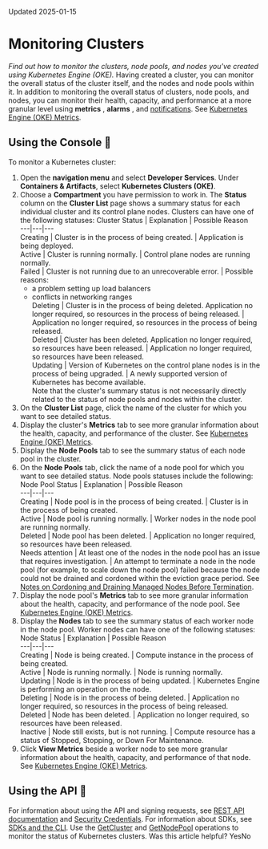 Updated 2025-01-15
# Monitoring Clusters
_Find out how to monitor the clusters, node pools, and nodes you've created using Kubernetes Engine (OKE)._
Having created a cluster, you can monitor the overall status of the cluster itself, and the nodes and node pools within it.
In addition to monitoring the overall status of clusters, node pools, and nodes, you can monitor their health, capacity, and performance at a more granular level using **metrics** , **alarms** , and [notifications](https://docs.oracle.com/iaas/Content/Notification/home.htm). See [Kubernetes Engine (OKE) Metrics](https://docs.oracle.com/en-us/iaas/Content/ContEng/Reference/contengmetrics.htm#Container_Engine_for_Kubernetes_Metrics "Find out about the metrics emitted by Kubernetes Engine \(OKE\).").
## Using the Console 🔗 
To monitor a Kubernetes cluster:
  1. Open the **navigation menu** and select **Developer Services**. Under **Containers & Artifacts**, select **Kubernetes Clusters (OKE)**.
  2. Choose a **Compartment** you have permission to work in.
The **Status** column on the **Cluster List** page shows a summary status for each individual cluster and its control plane nodes. Clusters can have one of the following statuses:
Cluster Status | Explanation  | Possible Reason  
---|---|---  
Creating | Cluster is in the process of being created. | Application is being deployed.  
Active | Cluster is running normally. | Control plane nodes are running normally.  
Failed | Cluster is not running due to an unrecoverable error. |  Possible reasons:
     * a problem setting up load balancers 
     * conflicts in networking ranges   
Deleting | Cluster is in the process of being deleted. Application no longer required, so resources in the process of being released. | Application no longer required, so resources in the process of being released.   
Deleted | Cluster has been deleted. Application no longer required, so resources have been released. | Application no longer required, so resources have been released.   
Updating | Version of Kubernetes on the control plane nodes is in the process of being upgraded. | A newly supported version of Kubernetes has become available.  
Note that the cluster's summary status is not necessarily directly related to the status of node pools and nodes within the cluster.
  3. On the **Cluster List** page, click the name of the cluster for which you want to see detailed status.
  4. Display the cluster's **Metrics** tab to see more granular information about the health, capacity, and performance of the cluster. See [Kubernetes Engine (OKE) Metrics](https://docs.oracle.com/en-us/iaas/Content/ContEng/Reference/contengmetrics.htm#Container_Engine_for_Kubernetes_Metrics "Find out about the metrics emitted by Kubernetes Engine \(OKE\).").
  5. Display the **Node Pools** tab to see the summary status of each node pool in the cluster.
  6. On the **Node Pools** tab, click the name of a node pool for which you want to see detailed status.
Node pools statuses include the following:
Node Pool Status | Explanation  | Possible Reason  
---|---|---  
Creating | Node pool is in the process of being created. | Cluster is in the process of being created.  
Active | Node pool is running normally. | Worker nodes in the node pool are running normally.  
Deleted | Node pool has been deleted. | Application no longer required, so resources have been released.  
Needs attention | At least one of the nodes in the node pool has an issue that requires investigation. | An attempt to terminate a node in the node pool (for example, to scale down the node pool) failed because the node could not be drained and cordoned within the eviction grace period. See [Notes on Cordoning and Draining Managed Nodes Before Termination](https://docs.oracle.com/en-us/iaas/Content/ContEng/Tasks/contengdeletingworkernodes.htm#contengscalingnodepools_topic-Notes_on_cordon_and_drain).  
  7. Display the node pool's **Metrics** tab to see more granular information about the health, capacity, and performance of the node pool. See [Kubernetes Engine (OKE) Metrics](https://docs.oracle.com/en-us/iaas/Content/ContEng/Reference/contengmetrics.htm#Container_Engine_for_Kubernetes_Metrics "Find out about the metrics emitted by Kubernetes Engine \(OKE\).").
  8. Display the **Nodes** tab to see the summary status of each worker node in the node pool.
Worker nodes can have one of the following statuses: 
Node Status | Explanation  | Possible Reason  
---|---|---  
Creating | Node is being created. | Compute instance in the process of being created.  
Active | Node is running normally. | Node is running normally.  
Updating | Node is in the process of being updated. |  Kubernetes Engine is performing an operation on the node.  
Deleting | Node is in the process of being deleted. | Application no longer required, so resources in the process of being released.   
Deleted | Node has been deleted. | Application no longer required, so resources have been released.  
Inactive | Node still exists, but is not running. | Compute resource has a status of Stopped, Stopping, or Down For Maintenance.  
  9. Click **View Metrics** beside a worker node to see more granular information about the health, capacity, and performance of that node. See [Kubernetes Engine (OKE) Metrics](https://docs.oracle.com/en-us/iaas/Content/ContEng/Reference/contengmetrics.htm#Container_Engine_for_Kubernetes_Metrics "Find out about the metrics emitted by Kubernetes Engine \(OKE\).").


## Using the API 🔗 
For information about using the API and signing requests, see [REST API documentation](https://docs.oracle.com/iaas/Content/API/Concepts/usingapi.htm) and [Security Credentials](https://docs.oracle.com/iaas/Content/General/Concepts/credentials.htm). For information about SDKs, see [SDKs and the CLI](https://docs.oracle.com/iaas/Content/API/Concepts/sdks.htm).
Use the [GetCluster](https://docs.oracle.com/iaas/api/#/en/containerengine/latest/Cluster/GetCluster) and [GetNodePool](https://docs.oracle.com/iaas/api/#/en/containerengine/latest/NodePool/GetNodePool) operations to monitor the status of Kubernetes clusters. 
Was this article helpful?
YesNo

